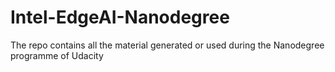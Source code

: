 # Intel-EdgeAI-Nanodegree
The repo contains all the material generated or used during the Nanodegree programme of Udacity
